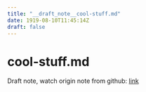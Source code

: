 ```yaml
---
title: "__draft_note__cool-stuff.md"
date: 1919-08-10T11:45:14Z
draft: false
---
```


# cool-stuff.md

Draft note, watch origin note from github: [link](https://github.com/tinghaolai/just-random-note/blob/master/linux/cool-stuff.md)